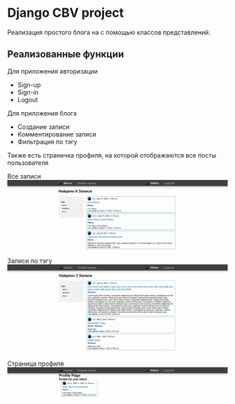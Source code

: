 # Django CBV project
Реализация простого блога на с помощью классов представлений.

## Реализованные функции
Для приложения авторизации
 - Sign-up
 - Sign-in
 - Logout

Для приложения блога
- Создание записи
- Комментирование записи
- Фильтрация по тэгу

Также есть страничка профиля, на которой отображаются все посты пользователя

Все записи
![](readme/img.png)

Записи по тэгу 
![](readme/news_by_tag.png)

Страница профиля
![img.png](readme/profile.png)
